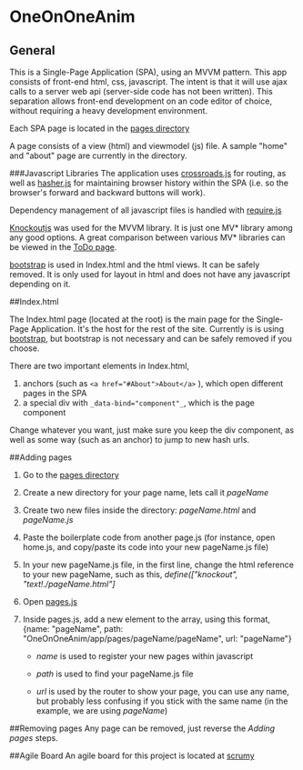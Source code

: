 # OneOnOneAnim

## General

This is a Single-Page Application (SPA), using an MVVM pattern. This app consists of front-end html, css, javascript. The intent is that it will use ajax calls to a server web api (server-side code has not been written). This separation allows front-end development on an code editor of choice, without requiring a heavy development environment.

Each SPA page is located in the [pages directory](/app/pages)

A page consists of a view (html) and viewmodel (js) file. A sample "home" and "about" page are currently in the directory.

###Javascript Libraries
The application uses [crossroads.js](https://millermedeiros.github.io/crossroads.js/) for routing, as well as [hasher.js](https://github.com/millermedeiros/hasher/) for maintaining browser history within the SPA (i.e. so the browser's forward and backward buttons will work).

Dependency management of all javascript files is handled with [require.js](http://requirejs.org/docs/api.html)

[Knockoutjs](http://knockoutjs.com/) was used for the MVVM library. It is just one MV* library among any good options. A great comparison between various MV* libraries can be viewed in the [ToDo page](http://todomvc.com/).

[bootstrap](http://getbootstrap.com/) is used in Index.html and the html views. It can be safely removed. It is only used for layout in html and does not have any javascript depending on it.


##Index.html

The Index.html page (located at the root) is the main page for the Single-Page Application. It's the host for the rest of the site. Currently is is using [bootstrap](http://getbootstrap.com/), but bootstrap is not necessary and can be safely removed if you choose.

There are two important elements in Index.html,

1. anchors (such as ```<a href="#About">About</a>``` ), which open different pages in the SPA
2. a special div with ```_data-bind="component"_```, which is the page component

Change whatever you want, just make sure you keep the div component, as well as some way (such as an anchor) to jump to new hash urls.

##Adding pages
1. Go to the [pages directory](/app/pages)
2. Create a new directory for your page name, lets call it _pageName_
3. Create two new files inside the directory: _pageName.html_ and _pageName.js_
4. Paste the boilerplate code from another page.js (for instance, open home.js, and copy/paste its code into your new pageName.js file)
5. In your new pageName.js file, in the first line, change the html reference to your new pageName, such as this, _define(["knockout", *"text!./pageName.html"*]_
6. Open [pages.js](/app/pages/pages.js)
7. Inside pages.js, add a new element to the array, using this format, {name: "pageName", path: "OneOnOneAnim/app/pages/pageName/pageName", url: "pageName"}

   - *name* is used to register your new pages within javascript

   - *path* is used to find your pageName.js file

   - *url* is used by the router to show your page, you can use any name, but probably less confusing if you stick with the same name (in the example, we are using _pageName_)

##Removing pages
Any page can be removed, just reverse the _Adding pages_ steps. 

##Agile Board
An agile board for this project is located at [scrumy](https://scrumy.com/oneonone)
